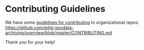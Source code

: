 # Contributing Guidelines
We have some [guidelines for contributing](https://github.com/edgi-govdata-archiving/overview/blob/master/CONTRIBUTING.md) to organizational repos: https://github.com/edgi-govdata-archiving/overview/blob/master/CONTRIBUTING.md

Thank you for your help!
